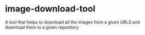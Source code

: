 # image-download-tool
A tool that helps to download all the images from a given URLS and download them to a given repository
